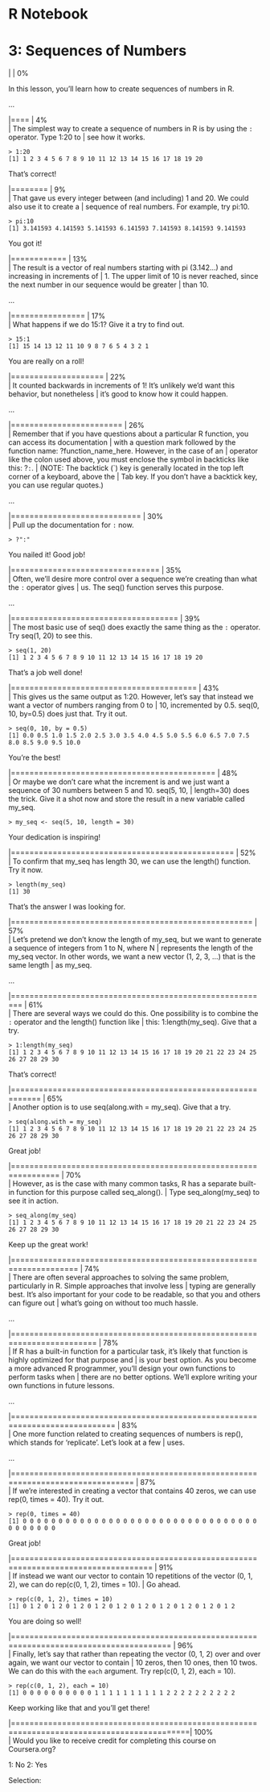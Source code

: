 R Notebook
================

# 3: Sequences of Numbers

| | 0%

In this lesson, you’ll learn how to create sequences of numbers in R.

…

|==== | 4%  
| The simplest way to create a sequence of numbers in R is by using the
`:` operator. Type 1:20 to | see how it works.

`> 1:20`  
`[1] 1 2 3 4 5 6 7 8 9 10 11 12 13 14 15 16 17 18 19 20`

That’s correct\!

|======== | 9%  
| That gave us every integer between (and including) 1 and 20. We could
also use it to create a | sequence of real numbers. For example, try
pi:10.

`> pi:10`  
`[1] 3.141593 4.141593 5.141593 6.141593 7.141593 8.141593 9.141593`

You got it\!

|============ | 13%  
| The result is a vector of real numbers starting with pi (3.142…) and
increasing in increments of | 1. The upper limit of 10 is never reached,
since the next number in our sequence would be greater | than 10.

…

|================ | 17%  
| What happens if we do 15:1? Give it a try to find out.

`> 15:1`  
`[1] 15 14 13 12 11 10 9 8 7 6 5 4 3 2 1`

You are really on a roll\!

|==================== | 22%  
| It counted backwards in increments of 1\! It’s unlikely we’d want this
behavior, but nonetheless | it’s good to know how it could happen.

…

|======================== | 26%  
| Remember that if you have questions about a particular R function, you
can access its documentation | with a question mark followed by the
function name: ?function\_name\_here. However, in the case of an |
operator like the colon used above, you must enclose the symbol in
backticks like this: ?`:`. | (NOTE: The backtick (\`) key is generally
located in the top left corner of a keyboard, above the | Tab key. If
you don’t have a backtick key, you can use regular quotes.)

…

|============================ | 30%  
| Pull up the documentation for `:` now.

`> ?":"`

You nailed it\! Good job\!

|================================ | 35%  
| Often, we’ll desire more control over a sequence we’re creating than
what the `:` operator gives | us. The seq() function serves this
purpose.

…

|==================================== | 39%  
| The most basic use of seq() does exactly the same thing as the `:`
operator. Try seq(1, 20) to see this.

`> seq(1, 20)`  
`[1] 1 2 3 4 5 6 7 8 9 10 11 12 13 14 15 16 17 18 19 20`

That’s a job well done\!

|======================================== | 43%  
| This gives us the same output as 1:20. However, let’s say that instead
we want a vector of numbers ranging from 0 to | 10, incremented by 0.5.
seq(0, 10, by=0.5) does just that. Try it out.

`> seq(0, 10, by = 0.5)`  
`[1] 0.0 0.5 1.0 1.5 2.0 2.5 3.0 3.5 4.0 4.5 5.0 5.5 6.0 6.5 7.0 7.5 8.0 8.5 9.0 9.5 10.0`

You’re the best\!

|============================================ | 48%  
| Or maybe we don’t care what the increment is and we just want a
sequence of 30 numbers between 5 and 10. seq(5, 10, | length=30) does
the trick. Give it a shot now and store the result in a new variable
called my\_seq.

`> my_seq <- seq(5, 10, length = 30)`

Your dedication is inspiring\!

|================================================ | 52%  
| To confirm that my\_seq has length 30, we can use the length()
function. Try it now.

`> length(my_seq)`  
`[1] 30`

That’s the answer I was looking for.

|==================================================== | 57%  
| Let’s pretend we don’t know the length of my\_seq, but we want to
generate a sequence of integers from 1 to N, where N | represents the
length of the my\_seq vector. In other words, we want a new vector (1,
2, 3, …) that is the same length | as my\_seq.

…

|======================================================== | 61%  
| There are several ways we could do this. One possibility is to combine
the `:` operator and the length() function like | this:
1:length(my\_seq). Give that a try.

`> 1:length(my_seq)`  
`[1] 1 2 3 4 5 6 7 8 9 10 11 12 13 14 15 16 17 18 19 20 21 22 23 24 25 26 27 28 29 30`

That’s correct\!

|============================================================ | 65%  
| Another option is to use seq(along.with = my\_seq). Give that a try.

`> seq(along.with = my_seq)`  
`[1] 1 2 3 4 5 6 7 8 9 10 11 12 13 14 15 16 17 18 19 20 21 22 23 24 25 26 27 28 29 30`

Great job\!

|================================================================ |
70%  
| However, as is the case with many common tasks, R has a separate
built-in function for this purpose called seq\_along(). | Type
seq\_along(my\_seq) to see it in action.

`> seq_along(my_seq)`  
`[1] 1 2 3 4 5 6 7 8 9 10 11 12 13 14 15 16 17 18 19 20 21 22 23 24 25 26 27 28 29 30`

Keep up the great work\!

|==================================================================== |
74%  
| There are often several approaches to solving the same problem,
particularly in R. Simple approaches that involve less | typing are
generally best. It’s also important for your code to be readable, so
that you and others can figure out | what’s going on without too much
hassle.

…

|========================================================================
| 78%  
| If R has a built-in function for a particular task, it’s likely that
function is highly optimized for that purpose and | is your best option.
As you become a more advanced R programmer, you’ll design your own
functions to perform tasks when | there are no better options. We’ll
explore writing your own functions in future lessons.

…

|============================================================================
| 83%  
| One more function related to creating sequences of numbers is rep(),
which stands for ‘replicate’. Let’s look at a few | uses.

…

|================================================================================
| 87%  
| If we’re interested in creating a vector that contains 40 zeros, we
can use rep(0, times = 40). Try it out.

`> rep(0, times = 40)`  
`[1] 0 0 0 0 0 0 0 0 0 0 0 0 0 0 0 0 0 0 0 0 0 0 0 0 0 0 0 0 0 0 0 0 0 0 0 0 0 0 0 0`

Great job\!

|====================================================================================
| 91%  
| If instead we want our vector to contain 10 repetitions of the vector
(0, 1, 2), we can do rep(c(0, 1, 2), times = 10). | Go ahead.

`> rep(c(0, 1, 2), times = 10)`  
`[1] 0 1 2 0 1 2 0 1 2 0 1 2 0 1 2 0 1 2 0 1 2 0 1 2 0 1 2 0 1 2`

You are doing so well\!

|========================================================================================
| 96%  
| Finally, let’s say that rather than repeating the vector (0, 1, 2)
over and over again, we want our vector to contain | 10 zeros, then 10
ones, then 10 twos. We can do this with the `each` argument. Try
rep(c(0, 1, 2), each = 10).

`> rep(c(0, 1, 2), each = 10)`  
`[1] 0 0 0 0 0 0 0 0 0 0 1 1 1 1 1 1 1 1 1 1 2 2 2 2 2 2 2 2 2 2`

Keep working like that and you’ll get there\!

|============================================================================================|
100%  
| Would you like to receive credit for completing this course on
Coursera.org?

1: No 2: Yes

Selection:

